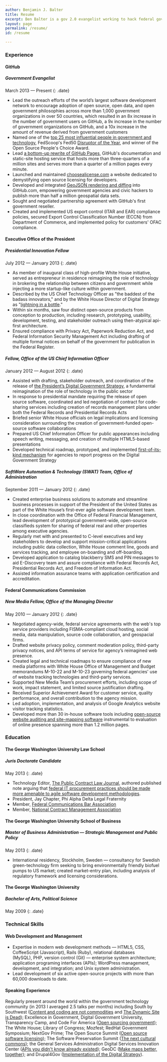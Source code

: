 ```yaml
---
author: Benjamin J. Balter
title: Resume
excerpt: Ben Balter is a gov 2.0 evangelist working to hack federal government from the inside out, an open-source developer passionate about the disruptive power of technology, and a J.D./M.B.A. candidate at the George Washington University.
layout: page
permalink: /resume/
id: /resume

---
```


### Experience

#### GitHub

##### Government Evangelist

March 2013 — Present
{: .date}

* Lead the outreach efforts of the world’s largest software development network to encourage adoption of open source, open data, and open government philosophies across more than 1,000 government organizations in over 50 countries, which resulted in an 8x increase in the number of government users on GitHub, a 9x increase in the number of government organizations on GitHub, and a 10x increase in the amount of revenue derived from government customers
* Named one of the [top 25 most influential people in government and technology](http://fedscoop.com/top-federal-it-and-tech-folks-under-40/), FedScoop's Fed50 [Disruptor of the Year](http://fedscoop.com/fedscoop-50-celebrating-2014s-leaders-federal/), and winner of the Open Source People's Choice Award.
* Lead [a bottom-up rewrite of GitHub Pages](https://github.com/blog/1992-eight-lessons-learned-hacking-on-github-pages-for-six-months), GitHub's documentation and static-site hosting service that hosts more than three-quarters of a million sites and serves more than a quarter of a million pages every minute.
* Launched and maintained [choosealicense.com](http://choosealicense.com) a website dedicated to demystifying open source licensing for developers.
* Developed and integrated [GeoJSON rendering and diffing](https://github.com/blog/1541-geojson-rendering-improvements) into GitHub.com, empowering government agencies and civic hackers to publish more than half a million geospatial data sets.
* Sought and negotiated partnership agreement with GitHub's first government reseller.
* Created and implemented US export control (ITAR and EAR) compliance policies, secured Export Control Classification Number (ECCN) from Department of Commerce, and implemented policy for customers' OFAC compliance.

#### Executive Office of the President

##### Presidential Innovation Fellow

July 2012 — January 2013
{: .date}

* As member of inaugural class of high-profile White House initiative, served as entrepreneur in residence reimagining the role of technology in brokering the relationship between citizens and government while injecting a more startup-like culture within government.
* Described by the US Chief Technology Officer as "the baddest of the badass innovators," and by the White House Director of Digital Strategy as "<a href="http://www.youtube.com/watch?v=uhtlOYOhE8w#t=51m12s">lightning in a bottle</a>."
* Within six months, saw four distinct open-source products from conception to production, including research, prototyping, usability, development, testing, and stakeholder outreach using then-atypical api-first architecture.
* Ensured compliance with Privacy Act, Paperwork Reduction Act, and Federal Information Security Management Act including drafting of multiple formal notices on behalf of the government for publication in the Federal Register.

##### Fellow, Office of the US Chief Information Officer

January 2012 — August 2012
{: .date}

* Assisted with drafting, stakeholder outreach, and coordination of the release of [the President’s Digital Government Strategy](http://www.whitehouse.gov/sites/default/files/omb/egov/digital-government/digital-government.html), a fundamental reimagination of the role of technology in the public sector
* In response to presidential mandate requiring the release of open source software, coordinated and led negotiation of contract for code-sharing services including creation of records management plans under both the Federal Records and Presidential Records Acts
* Briefed senior White House officials on legal implications and licensing consideration surrounding the creation of government-funded open-source software collaborations
* Prepared US Chief Information Officer for public appearances including speech writing, messaging, and creation of multiple HTML5-based presentations
* Developed technical roadmap, prototyped, and implemented [first-of-its-kind mechanism](https://github.com/GSA/digital-strategy) for agencies to report progress on the Digital Government Strategy

##### SoftWare Automation &#038; Technology (SWAT) Team, Office of Administration

September 2011 — January 2012
{: .date}

* Created enterprise business solutions to automate and streamline business processes in support of the President of the United States as part of the White House’s first-ever agile software development team.
* In close coordination with the Office of Federal Financial Management, lead development of prototypical government-wide, open-source classifieds system for sharing of federal real and other properties among executive agencies.
* Regularly met with and presented to C-level executives and key stakeholders to develop and support mission-critical applications including public data collection, White House comment line, goods and services tracking, and employee on-boarding and off-boarding.
* Developed application to catalog blackberry SMS and PIN messages to aid E-Discovery team and assure compliance with Federal Records Act, Presidential Records Act, and Freedom of Information Act.
* Assisted information assurance teams with application certification and accreditation.

#### Federal Communications Commission

##### New Media Fellow, Office of the Managing Director

May 2010 — January 2012
{: .date}

* Negotiated agency-wide, federal service agreements with the web's top service providers including FISMA-compliant cloud hosting, social media, data manipulation, source code collaboration, and geospacial firms.
* Drafted website privacy policy, comment moderation policy, third-party privacy notices, and API terms of service for agency’s reimagined web presence.
* Created legal and technical roadmaps to ensure compliance of new media platforms with White House Office of Management and Budget memorandums M-10-22 and M-10-23 governing federal agencies' use of website tracking technologies and third-party services.
* Supported New Media Team’s procurement efforts, including scope of work, impact statement, and limited source justification drafting.
* Received Superior Achievement Award for customer service, quality performance, and overall contribution to the agency mission.
* Led adoption, implementation, and analysis of Google Analytics website visitor tracking statistics.
* Developed more than 30 in-house software tools including [open-source website auditing and site-mapping software](http://github.com/fcc) instrumental to evaluation of online presence spanning more than 1.2 million pages.

### Education

#### The George Washington University Law School

##### Juris Doctorate Candidate

May 2013
{: .date}

* Technology Editor, [The Public Contract Law Journal](http://pclj.org/), authored published note arguing that [federal IT procurement practices should be made more amenable to agile software development methodologies](http://ben.balter.com/2011/11/29/towards-a-more-agile-government/ "Towards a More Agile Government").
* President, Jay Chapter, Phi Alpha Delta Legal Fraternity
* Member, [Federal Communications Bar Association](http://fcba.org/)
* Member, [National Contract Management Association](http://www.ncmahq.org/)

#### The George Washington University School of Business

##### Master of Business Administration — Strategic Management and Public Policy

May 2013
{: .date}

* International residency, Stockholm, Sweden — consultancy for Swedish green-technology firm seeking to bring environmentally friendly biofuel pumps to US market; created market-entry plan, including analysis of regulatory framework and licensing considerations.

#### The George Washington University

##### Bachelor of Arts, Political Science

May 2009
{: .date}

### Technical Skills

#### Web Development and Management

* Expertise in modern web development methods — HTML5, CSS, CoffeeScript (Javascript), Rails (Ruby), relational databases (MySQL), PHP, version control (Git) — enterprise system architecture; application programing interfaces (APIs); WordPress management, development, and integration; and Unix system administration.
* Lead development of six active open-source projects with more than 60,000 downloads to date.

#### Speaking Experience

Regularly present around the world within the government technology community (in 2013 I averaged 2.5 talks per months) including South by Southwest ([Content and coding are not commodities](http://schedule.sxsw.com/2012/events/event_IAP10270) and [The Dynamic Site is Dead](http://ben.balter.com/the-dynamic-site-is-dead/)); Excellence in Government, Digital Government University, Transparency Camp, and Code For America ([Open sourcing government](http://www.youtube.com/watch?v=kym2CnIcPys#t=4m41s)); The White House; Library of Congress; Mozfest; RedHat Government Symposium; NextGov Prime; The Open Source Summit ([Open source software licensing](https://github.com/benbalter/open-source-software-licensing)); The Software Preservation Summit ([The next cultural commons](https://github.com/benbalter/the-next-cultural-commons)); the General Services Administration Digital Services Innovation Center ([APIs you didn't know already existed](https://github.com/benbalter/apis-you-didnt-know-already-existed)); GeoDC ([Make maps better, together](https://github.com/benbalter/make-maps-better-together)); and Drupal4Gov ([Implementation of the Digital Strategy](http://ben.balter.com/digital-strategy-reporting/)).

